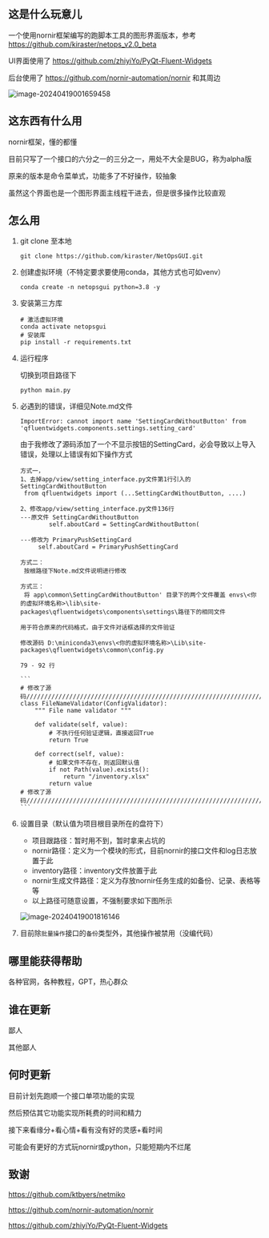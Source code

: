 ## 这是什么玩意儿

一个使用nornir框架编写的跑脚本工具的图形界面版本，参考 https://github.com/kiraster/netops_v2.0_beta

UI界面使用了 https://github.com/zhiyiYo/PyQt-Fluent-Widgets 

后台使用了 https://github.com/nornir-automation/nornir  和其周边

![image-20240419001659458](https://s2.loli.net/2024/04/19/BPQnKmOwRcYp17r.png)

## 这东西有什么用

nornir框架，懂的都懂

目前只写了一个接口的六分之一的三分之一，用处不大全是BUG，称为alpha版

原来的版本是命令菜单式，功能多了不好操作，较抽象

虽然这个界面也是一个图形界面主线程干进去，但是很多操作比较直观

## 怎么用

1. git clone 至本地

   ```
   git clone https://github.com/kiraster/NetOpsGUI.git
   ```

1. 创建虚拟环境（不特定要求要使用conda，其他方式也可如venv）

   ```
   conda create -n netopsgui python=3.8 -y
   ```

2. 安装第三方库

   ```
   # 激活虚拟环境
   conda activate netopsgui
   # 安装库
   pip install -r requirements.txt
   ```

4. 运行程序

   切换到项目路径下

   ```
   python main.py
   ```

5. 必遇到的错误，详细见Note.md文件

   ```
   ImportError: cannot import name 'SettingCardWithoutButton' from 'qfluentwidgets.components.settings.setting_card'
   ```

   由于我修改了源码添加了一个不显示按钮的SettingCard，必会导致以上导入错误，处理以上错误有如下操作方式

   ```
   方式一，
   1、去掉app/view/setting_interface.py文件第1行引入的SettingCardWithoutButton
   	from qfluentwidgets import (...SettingCardWithoutButton, ....)
   	
   2、修改app/view/setting_interface.py文件136行
   ---原文件 SettingCardWithoutButton
           self.aboutCard = SettingCardWithoutButton(
   
   ---修改为 PrimaryPushSettingCard
   		self.aboutCard = PrimaryPushSettingCard
           
   方式二：
   	按根路径下Note.md文件说明进行修改
   	
   方式三：
   	将 app\common\SettingCardWithoutButton' 目录下的两个文件覆盖 envs\<你的虚拟环境名称>\lib\site-packages\qfluentwidgets\components\settings\路径下的相同文件
   ```
   
   ````
   用于符合原来的代码格式，由于文件对话框选择的文件验证
   
   修改源码 D:\miniconda3\envs\<你的虚拟环境名称>\Lib\site-packages\qfluentwidgets\common\config.py
   
   79 - 92 行
   
   ```
   # 修改了源码//////////////////////////////////////////////////////////////////
   class FileNameValidator(ConfigValidator):
       """ File name validator """
   
       def validate(self, value):
           # 不执行任何验证逻辑，直接返回True
           return True
   
       def correct(self, value):
           # 如果文件不存在，则返回默认值
           if not Path(value).exists():
               return "/inventory.xlsx"
           return value
   # 修改了源码//////////////////////////////////////////////////////////////////
   ```
   
   ````
   
   
   
6. 设置目录（默认值为项目根目录所在的盘符下）

   - 项目跟路径：暂时用不到，暂时拿来占坑的
   - nornir路径：定义为一个模块的形式，目前nornir的接口文件和log日志放置于此
   - inventory路径：inventory文件放置于此
   - nornir生成文件路径：定义为存放nornir任务生成的如备份、记录、表格等等
   - 以上路径可随意设置，不强制要求如下图所示

   ![image-20240419001816146](https://s2.loli.net/2024/04/19/5aQcfxAMN6PdyYT.png)

5. 目前除`批量操作`接口的`备份`类型外，其他操作被禁用（没编代码）

## 哪里能获得帮助

各种官网，各种教程，GPT，热心群众

## 谁在更新

鄙人

其他鄙人

## 何时更新

目前计划先跑顺一个接口单项功能的实现

然后预估其它功能实现所耗费的时间和精力

接下来看缘分+看心情+看有没有好的灵感+看时间

可能会有更好的方式玩nornir或python，只能短期内不烂尾

## 致谢

https://github.com/ktbyers/netmiko

https://github.com/nornir-automation/nornir

https://github.com/zhiyiYo/PyQt-Fluent-Widgets

